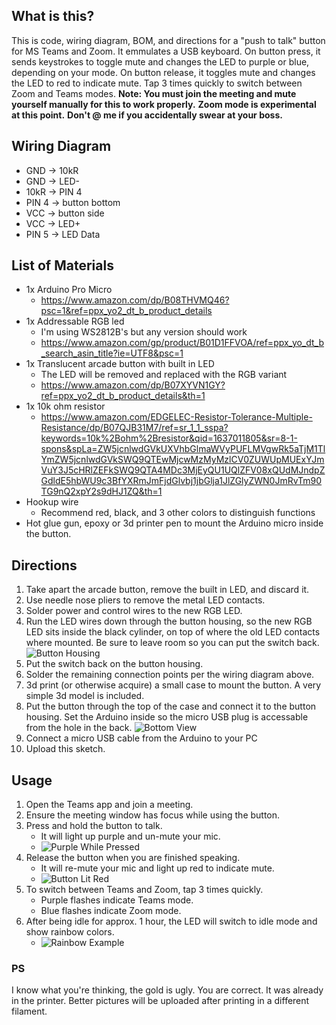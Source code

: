 ## What is this?
This is code, wiring diagram, BOM, and directions for a "push to talk" button for MS Teams and Zoom. It emmulates a USB keyboard. On button press, it sends keystrokes to toggle mute and changes the LED to purple or blue, depending on your mode. On button release, it toggles mute and changes the LED to red to indicate mute. Tap 3 times quickly to switch between Zoom and Teams modes. 
**Note: You must join the meeting and mute yourself manually for this to work properly.**
**Zoom mode is experimental at this point.**
**Don't @ me if you accidentally swear at your boss.**

## Wiring Diagram
- GND -> 10kR 
- GND -> LED-
- 10kR -> PIN 4
- PIN 4 -> button bottom
- VCC -> button side
- VCC -> LED+
- PIN 5 -> LED Data
    
## List of Materials
- 1x Arduino Pro Micro 
   - https://www.amazon.com/dp/B08THVMQ46?psc=1&ref=ppx_yo2_dt_b_product_details
- 1x Addressable RGB led
   - I'm using WS2812B's but any version should work
   - https://www.amazon.com/gp/product/B01D1FFVOA/ref=ppx_yo_dt_b_search_asin_title?ie=UTF8&psc=1
- 1x Translucent arcade button with built in LED
   - The LED will be removed and replaced with the RGB variant
   - https://www.amazon.com/dp/B07XYVN1GY?ref=ppx_yo2_dt_b_product_details&th=1
- 1x 10k ohm resistor
   - https://www.amazon.com/EDGELEC-Resistor-Tolerance-Multiple-Resistance/dp/B07QJB31M7/ref=sr_1_1_sspa?keywords=10k%2Bohm%2Bresistor&qid=1637011805&sr=8-1-spons&spLa=ZW5jcnlwdGVkUXVhbGlmaWVyPUFLMVgwRk5aTjM1TlYmZW5jcnlwdGVkSWQ9QTEwMjcwMzMyMzlCV0ZUWUpMUExYJmVuY3J5cHRlZEFkSWQ9QTA4MDc3MjEyQU1UQlZFV08xQUdMJndpZGdldE5hbWU9c3BfYXRmJmFjdGlvbj1jbGlja1JlZGlyZWN0JmRvTm90TG9nQ2xpY2s9dHJ1ZQ&th=1
- Hookup wire
   - Recommend red, black, and 3 other colors to distinguish functions
- Hot glue gun, epoxy or 3d printer pen to mount the Arduino micro inside the button.


## Directions
1. Take apart the arcade button, remove the built in LED, and discard it.
2. Use needle nose pliers to remove the metal LED contacts.
3. Solder power and control wires to the new RGB LED.
3. Run the LED wires down through the button housing, so the new RGB LED sits inside the black cylinder, on top of where the old LED contacts where mounted. Be sure to leave room so you can put the switch back. ![Button Housing](https://github.com/timchiii/pushToTalk/blob/main/switchAndButtonHousing.jpg?raw=true)
4. Put the switch back on the button housing.
5. Solder the remaining connection points per the wiring diagram above.
6. 3d print (or otherwise acquire) a small case to mount the button. A very simple 3d model is included.
7. Put the button through the top of the case and connect it to the button housing. Set the Arduino inside so the micro USB plug is accessable from the hole in the back. ![Bottom View](https://github.com/timchiii/pushToTalk/blob/main/wiredBottom.jpg?raw=true)
8. Connect a micro USB cable from the Arduino to your PC
9. Upload this sketch.
            

## Usage
1. Open the Teams app and join a meeting.
2. Ensure the meeting window has focus while using the button.
3. Press and hold the button to talk.
   - It will light up purple and un-mute your mic.
   - ![Purple While Pressed](https://github.com/timchiii/pushToTalk/blob/main/purpleWhilePressed.jpg?raw=true)
4. Release the button when you are finished speaking.
   - It will re-mute your mic and light up red to indicate mute.
   - ![Button Lit Red](https://github.com/timchiii/pushToTalk/blob/main/idleRed.jpg?raw=true)
5. To switch between Teams and Zoom, tap 3 times quickly.
   - Purple flashes indicate Teams mode.
   - Blue flashes indicate Zoom mode.
6. After being idle for approx. 1 hour, the LED will switch to idle mode and show rainbow colors.
   - ![Rainbow Example](https://github.com/timchiii/pushToTalk/blob/main/ledBlue.jpg?raw=true)


### PS
I know what you're thinking, the gold is ugly. You are correct. It was already in the printer. Better pictures will be uploaded after printing in a different filament.
